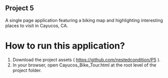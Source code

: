 ## Project 5

A single page application featuring a biking map and highlighting interesting places to visit in Cayucos, CA.


# How to run this application?

1. Download the project assets ( https://github.com/nestedcondition/P5 ).
2. In your browser, open Cayucos_Bike_Tour.html at the root level of the project folder.
